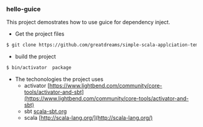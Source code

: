 ### hello-guice

This project demostrates how to use guice for dependency inject.

* Get the project files
```bash
$ git clone https://github.com/greatdreams/simple-scala-applciation-template.git
```
* build the project
```bash
$ bin/activator  package
```
* The techonologies the project uses
	* activator [https://www.lightbend.com/community/core-tools/activator-and-sbt](https://www.lightbend.com/community/core-tools/activator-and-sbt)
	* sbt [scala-sbt.org](scala-sbt.org)
	* scala [http://scala-lang.org/](http://scala-lang.org/)
